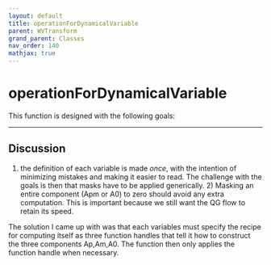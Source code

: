 ```yaml
---
layout: default
title: operationForDynamicalVariable
parent: WVTransform
grand_parent: Classes
nav_order: 140
mathjax: true
---
```


#  operationForDynamicalVariable

This function is designed with the following goals:


---

## Discussion
1) the definition of each variable is made *once*, with the intention
    of minimizing mistakes and making it easier to read. The challenge with
    the goals is then that masks have to be applied generically.
    2) Masking an entire component (Apm or A0) to zero should avoid any
    extra computation. This is important because we still want the QG flow
    to retain its speed.
 
  The solution I came up with was that each variables must specify the
  recipe for computing itself as three function handles that tell it how to
  construct the three components Ap,Am,A0. The function then only applies
  the function handle when necessary.
